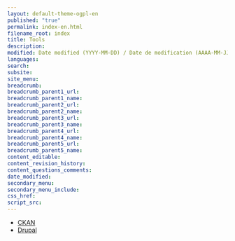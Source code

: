 ```yaml
---
layout: default-theme-ogpl-en
published: "true"
permalink: index-en.html
filename_root: index
title: Tools
description:
modified: Date modified (YYYY-MM-DD) / Date de modification (AAAA-MM-JJ)
languages:
search:
subsite:
site_menu:
breadcrumb:
breadcrumb_parent1_url:
breadcrumb_parent1_name:
breadcrumb_parent2_url:
breadcrumb_parent2_name:
breadcrumb_parent3_url:
breadcrumb_parent3_name:
breadcrumb_parent4_url:
breadcrumb_parent4_name:
breadcrumb_parent5_url:
breadcrumb_parent5_name:
content_editable:
content_revision_history:
content_questions_comments:
date_modified:
secondary_menu:
secondary_menu_include:
css_href:
script_src:
---
```


* [CKAN](ckan-en.html)
* [Drupal](drupal-en.html)
